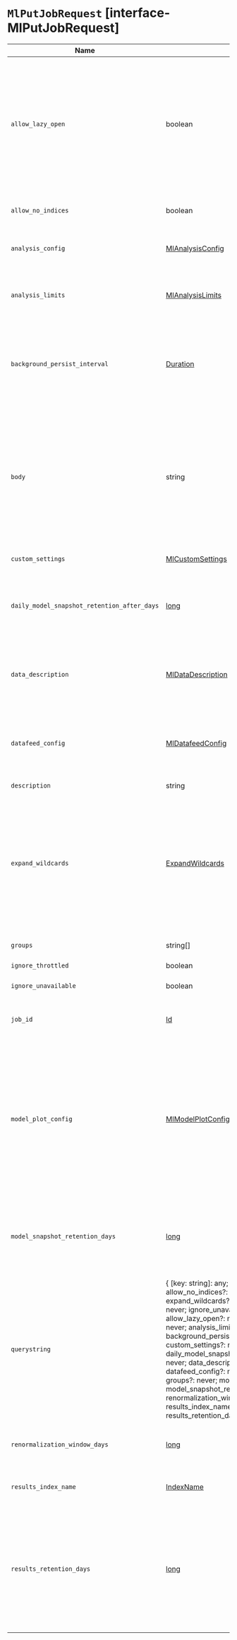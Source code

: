 # `MlPutJobRequest` [interface-MlPutJobRequest]

| Name | Type | Description |
| - | - | - |
| `allow_lazy_open` | boolean | Advanced configuration option. Specifies whether this job can open when there is insufficient machine learning node capacity for it to be immediately assigned to a node. By default, if a machine learning node with capacity to run the job cannot immediately be found, the open anomaly detection jobs API returns an error. However, this is also subject to the cluster-wide `xpack.ml.max_lazy_ml_nodes` setting. If this option is set to true, the open anomaly detection jobs API does not return an error and the job waits in the opening state until sufficient machine learning node capacity is available. |
| `allow_no_indices` | boolean | If `true`, wildcard indices expressions that resolve into no concrete indices are ignored. This includes the `_all` string or when no indices are specified. |
| `analysis_config` | [MlAnalysisConfig](./MlAnalysisConfig.md) | Specifies how to analyze the data. After you create a job, you cannot change the analysis configuration; all the properties are informational. |
| `analysis_limits` | [MlAnalysisLimits](./MlAnalysisLimits.md) | Limits can be applied for the resources required to hold the mathematical models in memory. These limits are approximate and can be set per job. They do not control the memory used by other processes, for example the Elasticsearch Java processes. |
| `background_persist_interval` | [Duration](./Duration.md) | Advanced configuration option. The time between each periodic persistence of the model. The default value is a randomized value between 3 to 4 hours, which avoids all jobs persisting at exactly the same time. The smallest allowed value is 1 hour. For very large models (several GB), persistence could take 10-20 minutes, so do not set the `background_persist_interval` value too low. |
| `body` | string | ({ [key: string]: any; } & { job_id?: never; allow_no_indices?: never; expand_wildcards?: never; ignore_throttled?: never; ignore_unavailable?: never; allow_lazy_open?: never; analysis_config?: never; analysis_limits?: never; background_persist_interval?: never; custom_settings?: never; daily_model_snapshot_retention_after_days?: never; data_description?: never; datafeed_config?: never; description?: never; groups?: never; model_plot_config?: never; model_snapshot_retention_days?: never; renormalization_window_days?: never; results_index_name?: never; results_retention_days?: never; }) | All values in `body` will be added to the request body. |
| `custom_settings` | [MlCustomSettings](./MlCustomSettings.md) | Advanced configuration option. Contains custom meta data about the job. |
| `daily_model_snapshot_retention_after_days` | [long](./long.md) | Advanced configuration option, which affects the automatic removal of old model snapshots for this job. It specifies a period of time (in days) after which only the first snapshot per day is retained. This period is relative to the timestamp of the most recent snapshot for this job. Valid values range from 0 to `model_snapshot_retention_days`. |
| `data_description` | [MlDataDescription](./MlDataDescription.md) | Defines the format of the input data when you send data to the job by using the post data API. Note that when configure a datafeed, these properties are automatically set. When data is received via the post data API, it is not stored in Elasticsearch. Only the results for anomaly detection are retained. |
| `datafeed_config` | [MlDatafeedConfig](./MlDatafeedConfig.md) | Defines a datafeed for the anomaly detection job. If Elasticsearch security features are enabled, your datafeed remembers which roles the user who created it had at the time of creation and runs the query using those same roles. If you provide secondary authorization headers, those credentials are used instead. |
| `description` | string | A description of the job. |
| `expand_wildcards` | [ExpandWildcards](./ExpandWildcards.md) | Type of index that wildcard patterns can match. If the request can target data streams, this argument determines whether wildcard expressions match hidden data streams. Supports comma-separated values. Valid values are: * `all`: Match any data stream or index, including hidden ones. * `closed`: Match closed, non-hidden indices. Also matches any non-hidden data stream. Data streams cannot be closed. * `hidden`: Match hidden data streams and hidden indices. Must be combined with `open`, `closed`, or both. * `none`: Wildcard patterns are not accepted. * `open`: Match open, non-hidden indices. Also matches any non-hidden data stream. |
| `groups` | string[] | A list of job groups. A job can belong to no groups or many. |
| `ignore_throttled` | boolean | If `true`, concrete, expanded or aliased indices are ignored when frozen. |
| `ignore_unavailable` | boolean | If `true`, unavailable indices (missing or closed) are ignored. |
| `job_id` | [Id](./Id.md) | The identifier for the anomaly detection job. This identifier can contain lowercase alphanumeric characters (a-z and 0-9), hyphens, and underscores. It must start and end with alphanumeric characters. |
| `model_plot_config` | [MlModelPlotConfig](./MlModelPlotConfig.md) | This advanced configuration option stores model information along with the results. It provides a more detailed view into anomaly detection. If you enable model plot it can add considerable overhead to the performance of the system; it is not feasible for jobs with many entities. Model plot provides a simplified and indicative view of the model and its bounds. It does not display complex features such as multivariate correlations or multimodal data. As such, anomalies may occasionally be reported which cannot be seen in the model plot. Model plot config can be configured when the job is created or updated later. It must be disabled if performance issues are experienced. |
| `model_snapshot_retention_days` | [long](./long.md) | Advanced configuration option, which affects the automatic removal of old model snapshots for this job. It specifies the maximum period of time (in days) that snapshots are retained. This period is relative to the timestamp of the most recent snapshot for this job. By default, snapshots ten days older than the newest snapshot are deleted. |
| `querystring` | { [key: string]: any; } & { job_id?: never; allow_no_indices?: never; expand_wildcards?: never; ignore_throttled?: never; ignore_unavailable?: never; allow_lazy_open?: never; analysis_config?: never; analysis_limits?: never; background_persist_interval?: never; custom_settings?: never; daily_model_snapshot_retention_after_days?: never; data_description?: never; datafeed_config?: never; description?: never; groups?: never; model_plot_config?: never; model_snapshot_retention_days?: never; renormalization_window_days?: never; results_index_name?: never; results_retention_days?: never; } | All values in `querystring` will be added to the request querystring. |
| `renormalization_window_days` | [long](./long.md) | Advanced configuration option. The period over which adjustments to the score are applied, as new data is seen. The default value is the longer of 30 days or 100 bucket spans. |
| `results_index_name` | [IndexName](./IndexName.md) | A text string that affects the name of the machine learning results index. By default, the job generates an index named `.ml-anomalies-shared`. |
| `results_retention_days` | [long](./long.md) | Advanced configuration option. The period of time (in days) that results are retained. Age is calculated relative to the timestamp of the latest bucket result. If this property has a non-null value, once per day at 00:30 (server time), results that are the specified number of days older than the latest bucket result are deleted from Elasticsearch. The default value is null, which means all results are retained. Annotations generated by the system also count as results for retention purposes; they are deleted after the same number of days as results. Annotations added by users are retained forever. |
